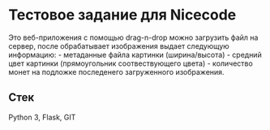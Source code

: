 # Тестовое задание для Nicecode

Это веб-приложения с помощью drag-n-drop можно загрузить файл на сервер, после обрабатывает изображения выдает следующую информацию:
    - метаданные файла картинки (ширина/высота)
    - средний цвет картинки (прямоугольник соотвествующего цвета)
    - количество монет на подложке последенего загруженного изображения. 


## Стек
 
Python 3, Flask, GIT